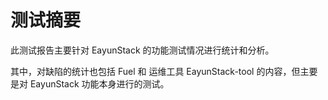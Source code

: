 # 测试摘要

此测试报告主要针对 EayunStack 的功能测试情况进行统计和分析。

其中，对缺陷的统计也包括 Fuel 和 运维工具 EayunStack-tool 的内容，但主要是对 EayunStack 功能本身进行的测试。
